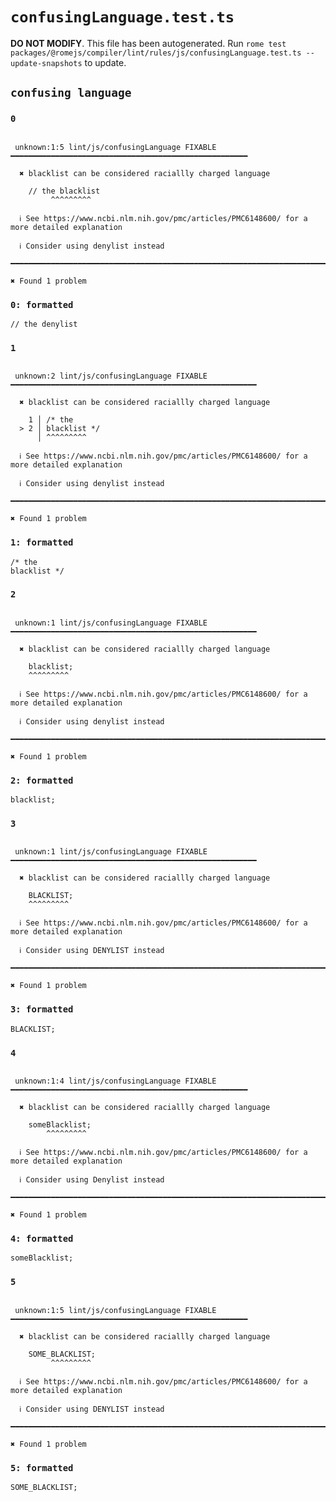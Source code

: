 # `confusingLanguage.test.ts`

**DO NOT MODIFY**. This file has been autogenerated. Run `rome test packages/@romejs/compiler/lint/rules/js/confusingLanguage.test.ts --update-snapshots` to update.

## `confusing language`

### `0`

```

 unknown:1:5 lint/js/confusingLanguage FIXABLE ━━━━━━━━━━━━━━━━━━━━━━━━━━━━━━━━━━━━━━━━━━━━━━━━━━━━━

  ✖ blacklist can be considered raciallly charged language

    // the blacklist
         ^^^^^^^^^

  ℹ See https://www.ncbi.nlm.nih.gov/pmc/articles/PMC6148600/ for a more detailed explanation

  ℹ Consider using denylist instead

━━━━━━━━━━━━━━━━━━━━━━━━━━━━━━━━━━━━━━━━━━━━━━━━━━━━━━━━━━━━━━━━━━━━━━━━━━━━━━━━━━━━━━━━━━━━━━━━━━━━

✖ Found 1 problem

```

### `0: formatted`

```
// the denylist

```

### `1`

```

 unknown:2 lint/js/confusingLanguage FIXABLE ━━━━━━━━━━━━━━━━━━━━━━━━━━━━━━━━━━━━━━━━━━━━━━━━━━━━━━━

  ✖ blacklist can be considered raciallly charged language

    1 │ /* the
  > 2 │ blacklist */
      │ ^^^^^^^^^

  ℹ See https://www.ncbi.nlm.nih.gov/pmc/articles/PMC6148600/ for a more detailed explanation

  ℹ Consider using denylist instead

━━━━━━━━━━━━━━━━━━━━━━━━━━━━━━━━━━━━━━━━━━━━━━━━━━━━━━━━━━━━━━━━━━━━━━━━━━━━━━━━━━━━━━━━━━━━━━━━━━━━

✖ Found 1 problem

```

### `1: formatted`

```
/* the
blacklist */

```

### `2`

```

 unknown:1 lint/js/confusingLanguage FIXABLE ━━━━━━━━━━━━━━━━━━━━━━━━━━━━━━━━━━━━━━━━━━━━━━━━━━━━━━━

  ✖ blacklist can be considered raciallly charged language

    blacklist;
    ^^^^^^^^^

  ℹ See https://www.ncbi.nlm.nih.gov/pmc/articles/PMC6148600/ for a more detailed explanation

  ℹ Consider using denylist instead

━━━━━━━━━━━━━━━━━━━━━━━━━━━━━━━━━━━━━━━━━━━━━━━━━━━━━━━━━━━━━━━━━━━━━━━━━━━━━━━━━━━━━━━━━━━━━━━━━━━━

✖ Found 1 problem

```

### `2: formatted`

```
blacklist;

```

### `3`

```

 unknown:1 lint/js/confusingLanguage FIXABLE ━━━━━━━━━━━━━━━━━━━━━━━━━━━━━━━━━━━━━━━━━━━━━━━━━━━━━━━

  ✖ blacklist can be considered raciallly charged language

    BLACKLIST;
    ^^^^^^^^^

  ℹ See https://www.ncbi.nlm.nih.gov/pmc/articles/PMC6148600/ for a more detailed explanation

  ℹ Consider using DENYLIST instead

━━━━━━━━━━━━━━━━━━━━━━━━━━━━━━━━━━━━━━━━━━━━━━━━━━━━━━━━━━━━━━━━━━━━━━━━━━━━━━━━━━━━━━━━━━━━━━━━━━━━

✖ Found 1 problem

```

### `3: formatted`

```
BLACKLIST;

```

### `4`

```

 unknown:1:4 lint/js/confusingLanguage FIXABLE ━━━━━━━━━━━━━━━━━━━━━━━━━━━━━━━━━━━━━━━━━━━━━━━━━━━━━

  ✖ blacklist can be considered raciallly charged language

    someBlacklist;
        ^^^^^^^^^

  ℹ See https://www.ncbi.nlm.nih.gov/pmc/articles/PMC6148600/ for a more detailed explanation

  ℹ Consider using Denylist instead

━━━━━━━━━━━━━━━━━━━━━━━━━━━━━━━━━━━━━━━━━━━━━━━━━━━━━━━━━━━━━━━━━━━━━━━━━━━━━━━━━━━━━━━━━━━━━━━━━━━━

✖ Found 1 problem

```

### `4: formatted`

```
someBlacklist;

```

### `5`

```

 unknown:1:5 lint/js/confusingLanguage FIXABLE ━━━━━━━━━━━━━━━━━━━━━━━━━━━━━━━━━━━━━━━━━━━━━━━━━━━━━

  ✖ blacklist can be considered raciallly charged language

    SOME_BLACKLIST;
         ^^^^^^^^^

  ℹ See https://www.ncbi.nlm.nih.gov/pmc/articles/PMC6148600/ for a more detailed explanation

  ℹ Consider using DENYLIST instead

━━━━━━━━━━━━━━━━━━━━━━━━━━━━━━━━━━━━━━━━━━━━━━━━━━━━━━━━━━━━━━━━━━━━━━━━━━━━━━━━━━━━━━━━━━━━━━━━━━━━

✖ Found 1 problem

```

### `5: formatted`

```
SOME_BLACKLIST;

```
